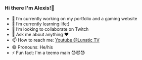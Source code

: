 ### Hi there I'm Alexis!👋


- 🔭 I’m currently working on my portfolio and a gaming website
- 🌱 I’m currently learning life:)
- 👯 I’m looking to collaborate on Twitch
- 💬 Ask me about anything ❤️
- 📫 How to reach me: 
  [Youtube @Lunatic TV](https://www.youtube.com/channel/UCIgjzPwOFN4X_OX1RezKMrA)
- 😄 Pronouns: He/his
- ⚡ Fun fact: I'm a teemo main 😈😈😈


